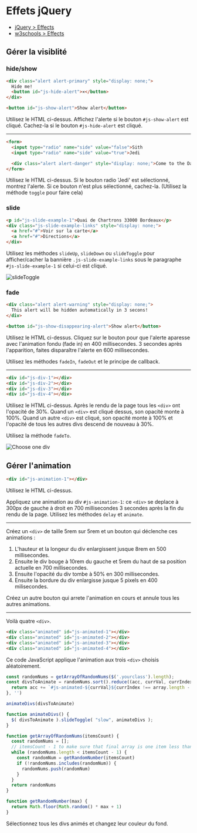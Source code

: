 # Effets jQuery

+ [jQuery > Effects](https://api.jquery.com/category/effects/)
+ [w3schools > Effects](https://www.w3schools.com/jquery/jquery_ref_effects.asp)

## Gérer la visiblité

### hide/show
```html
<div class="alert alert-primary" style="display: none;">
  Hide me!
  <button id="js-hide-alert">✕</button>
</div>

<button id="js-show-alert">Show alert</button>
```
Utilisez le HTML ci-dessus.
Affichez l'alerte si le bouton `#js-show-alert` est cliqué. Cachez-la si le bouton `#js-hide-alert` est cliqué.

---

```html
<form>
  <input type="radio" name="side" value="false">Sith
  <input type="radio" name="side" value="true">Jedi

  <div class="alert alert-danger" style="display: none;">Come to the Dark Side</div>
</form>
```
Utilisez le HTML ci-dessus.
Si le bouton radio 'Jedi' est sélectionné, montrez l'alerte. Si ce bouton n'est plus sélectionné, cachez-la.
(Utilisez la méthode `toggle` pour faire cela)

### slide

```html
<p id="js-slide-example-1">Quai de Chartrons 33000 Bordeaux</p>
<div class="js-slide-example-links" style="display: none;">
  <a href="#">Voir sur la carte</a>
  <a href="#">Directions</a>
</div>
```

Utilisez les méthodes `slideUp`, `slideDown` ou `slideToggle` pour afficher/cacher la bannière `.js-slide-example-links` sous le paragraphe `#js-slide-example-1` si celui-ci est cliqué.

![slideToggle](https://i.ibb.co/T43qPQt/slide-toggle.gif)

### fade

```html
<div class="alert alert-warning" style="display: none;">
  This alert will be hidden automatically in 3 secons!
</div>

<button id="js-show-disappearing-alert">Show alert</button>
```
Utilisez le HTML ci-dessus.
Cliquez sur le bouton pour que l'alerte aparesse avec l'animation fondu (fade in) en 400 millisecondes. 3 secondes après l'apparition, faites disparaître l'alerte en 600 millisecondes.

Utilisez les méthodes `fadeIn`, `fadeOut` et le principe de callback.

---

```html
<div id="js-div-1"></div>
<div id="js-div-2"></div>
<div id="js-div-3"></div>
<div id="js-div-4"></div>
```

Utilisez le HTML ci-dessus.
Après le rendu de la page tous les `<div>` ont l'opacité de 30%. Quand un `<div>` est cliqué dessus, son opacité monte à 100%. Quand un autre `<div>` est cliqué, son opacité monte à 100% et l'opacité de tous les autres divs descend de nouveau à 30%.

Utilisez la méthode `fadeTo`.

![Choose one div](https://i.ibb.co/NYhBZV1/choose-one-div.gif)


## Gérer l'animation

```html
<div id="js-animation-1"></div>
```

Utilisez le HTML ci-dessus.

Appliquez une animation au div `#js-animation-1`: ce `<div>` se deplace à 300px de gauche à droit en 700 millisecondes 3 secondes après la fin du rendu de la page. Utilisez les méthodes `delay` et `animate`.

---

Créez un `<div>` de taille 5rem sur 5rem et un bouton qui déclenche ces animations :
1. L'hauteur et la longeur du div enlargissent jusque 8rem en 500 millisecondes.
2. Ensuite le div bouge à 10rem du gauche et 5rem du haut de sa position actuelle en 700 millisecondes.
3. Ensuite l'opacité du div tombe à 50% en 300 millisecondes.
4. Ensuite la bordure du div enlargisse jusque 5 pixels en 400 milisecondes.

Créez un autre bouton qui arrete l'animation en cours et annule tous les autres animations.

---

Voilà quatre `<div>`.

```html
<div class="animated" id="js-animated-1"></div>
<div class="animated" id="js-animated-2"></div>
<div class="animated" id="js-animated-3"></div>
<div class="animated" id="js-animated-4"></div>
```

Ce code JavaScript applique l'animation aux trois `<div>` choisis aléatoirement.

```js
const randomNums = getArrayOfRandomNums($('.yourclass').length);
const divsToAnimate = randomNums.sort().reduce((acc, currVal, currIndex, array) => {
  return acc += `#js-animated-${currVal}${currIndex !== array.length - 1 ? ',' : ''}`
}, '')

animateDivs(divsToAnimate)

function animateDivs() {
  $( divsToAnimate ).slideToggle( "slow", animateDivs );
}

function getArrayOfRandomNums(itemsCount) {
  const randomNums = [];
  // itemsCount - 1 to make sure that final array is one item less than all of the divs in HTML
  while (randomNums.length < itemsCount - 1) {
    const randomNum = getRandomNumber(itemsCount)
    if (!randomNums.includes(randomNum)) {
      randomNums.push(randomNum)
    }
  }
  return randomNums
}

function getRandomNumber(max) {
  return Math.floor(Math.random() * max + 1)
}
```

Sélectionnez tous les divs animés et changez leur couleur du fond.
